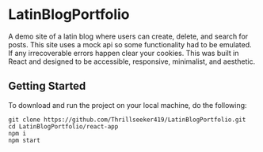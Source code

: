 # LatinBlogPortfolio
A demo site of a latin blog where users can create, delete, and search for posts. This site uses a mock api so some functionality had to be emulated. If any irrecoverable errors happen clear your cookies. This was built in React and designed to be accessible, responsive, minimalist, and aesthetic.
## Getting Started
To download and run the project on your local machine, do the following:
```
git clone https://github.com/Thrillseeker419/LatinBlogPortfolio.git
cd LatinBlogPortfolio/react-app
npm i
npm start
```